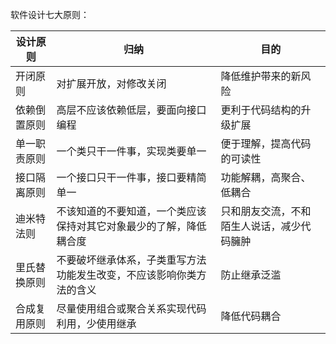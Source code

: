 软件设计七大原则：

| 设计原则 | 归纳 | 目的 |
| --- | --- | --- |
|开闭原则|对扩展开放，对修改关闭|降低维护带来的新风险|
|依赖倒置原则|高层不应该依赖低层，要面向接口编程|更利于代码结构的升级扩展|
|单一职责原则|一个类只干一件事，实现类要单一|便于理解，提高代码的可读性|
|接口隔离原则|一个接口只干一件事，接口要精简单一|功能解耦，高聚合、低耦合|
|迪米特法则|不该知道的不要知道，一个类应该保持对其它对象最少的了解，降低耦合度|只和朋友交流，不和陌生人说话，减少代码臃肿|
|里氏替换原则|不要破坏继承体系，子类重写方法功能发生改变，不应该影响你类方法的含义|防止继承泛滥|
|合成复用原则|尽量使用组合或聚合关系实现代码利用，少使用继承|降低代码耦合|